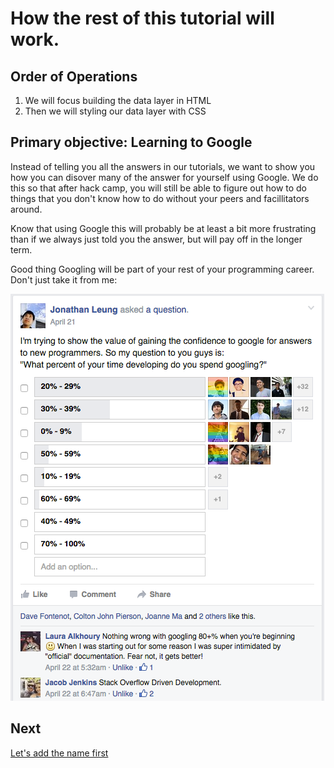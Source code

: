 # How the rest of this tutorial will work.

## Order of Operations

1. We will focus building the data layer in HTML
2. Then we will styling our data layer with CSS

## Primary objective: Learning to Google

Instead of telling you all the answers in our tutorials, we want to show you how you can disover many of the answer for yourself using Google. We do this so that after hack camp, you will still be able to figure out how to do things that you don't know how to do without your peers and facillitators around.

Know that using  Google this will probably be at least a bit more frustrating than if we always just told you the answer, but will pay off in the longer term.

Good thing Googling will be part of your rest of your programming career. Don't just take it from me:

![](img/googling.png)

## Next

[Let's add the name first](heading_challenge.md)